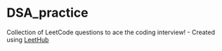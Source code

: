 # DSA_practice
Collection of LeetCode questions to ace the coding interview! - Created using [LeetHub](https://github.com/QasimWani/LeetHub)
